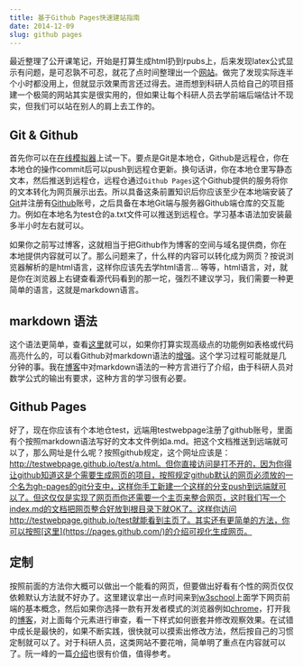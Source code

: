```yaml
---
title: 基于Github Pages快速建站指南
date: 2014-12-09
slug: github pages
---
```


最近整理了公开课笔记，开始是打算生成html扔到rpubs上，后来发现latex公式显示有问题，是可忍孰不可忍，就花了点时间整理出一个[网站](yufree.github.io/notes/)。做完了发现实际连半个小时都没用上，但就显示效果而言还过得去。进而想到科研人员给自己的项目搭建一个极简的网站其实是很实用的，但如果让每个科研人员去学前端后端估计不现实，但我们可以站在别人的肩上去工作的。

## Git & Github

首先你可以在[在线模拟器](https://try.github.io/levels/1/challenges/1)上试一下。要点是Git是本地仓，Github是远程仓，你在本地仓的操作commit后可以push到远程仓更新。换句话讲，你在本地仓里写静态文本，然后推送到远程仓，远程仓通过`Github Pages`这个Github提供的服务将你的文本转化为网页展示出去。所以具备这条前置知识后你应该至少在本地端安装了[Git](http://git-scm.com/)并注册有[Github](https://github.com/)账号，之后具备在本地Git端与服务器Github端仓库的交互能力。例如在本地名为test仓的a.txt文件可以推送到远程仓。学习基本语法加安装最多半小时左右就可以。

如果你之前写过博客，这就相当于把Github作为博客的空间与域名提供商，你在本地提供内容就可以了。那么问题来了，什么样的内容可以转化成为网页？按说浏览器解析的是html语言，这样你应该先去学html语言… 等等，html语言，对，就是你在浏览器上右键查看源代码看到的那一坨，强烈不建议学习，我们需要一种更简单的语言，这就是markdown语言。

## markdown 语法

这个语法更简单，查看[这里](https://help.github.com/articles/markdown-basics/)就可以，如果你打算实现高级点的功能例如表格或代码高亮什么的，可以看Github对markdown语法的[增强](https://help.github.com/articles/github-flavored-markdown/)。这个学习过程可能就是几分钟的事。我在[博客](http://yufree.github.io/blogcn/2014/10/25/kramdown.html)中对markdown语法的一种方言进行了介绍，由于科研人员对数学公式的输出有要求，这种方言的学习很有必要。

## Github Pages

好了，现在你应该有个本地仓test，远端用testwebpage注册了github账号，里面有个按照markdown语法写好的文本文件例如a.md。把这个文档推送到远端就可以了，那么网址是什么呢？按照github规定，这个网址应该是：http://testwebpage.github.io/test/a.html。但你直接访问是打不开的，因为你得让github知道这是个需要生成网页的项目，按照规定github默认的网页必须放的一个名为gh-pages的git分支中，这样你手工新建一个这样的分支push到远端就可以了。但这仅仅是实现了网页而你还需要一个主页来整合网页，这时我们写一个index.md的文档把网页整合好放到根目录下就OK了。这样你访问http://testwebpage.github.io/test就能看到主页了。其实还有更简单的方法，你可以按照[这里](https://pages.github.com/)的介绍可视化生成网页。

## 定制

按照前面的方法你大概可以做出一个能看的网页，但要做出好看有个性的网页仅仅依赖默认方法就不好办了。这里建议拿出一点时间来到[w3school](http://www.w3school.com.cn/)上面学下网页前端的基本概念，然后如果你选择一款有开发者模式的浏览器例如[chrome](https://www.google.com/chrome/)，打开我的[博客](http://yufree.github.io/blogcn)，对上面每个元素进行审查，看一下样式如何嵌套并修改观察效果。在试错中成长是最快的，如果不断实践，很快就可以摸索出修改方法，然后按自己的习惯定制就可以了。对于科研人员，这类网站不要花哨，简单明了重点在内容就可以了。阮一峰的一篇[介绍](http://www.ruanyifeng.com/blog/2012/08/blogging_with_jekyll.html)也很有价值，值得参考。
